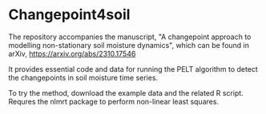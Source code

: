 # Changepoint4soil

The repository accompanies the manuscript, "A changepoint approach to modelling non-stationary soil moisture dynamics", which can be found in arXiv, https://arxiv.org/abs/2310.17546

It provides essential code and data for running the PELT algorithm to detect the changepoints in soil moisture time series.

To try the method, download the example data and the related R script. Requres the nlmrt package to perform non-linear least squares. 
